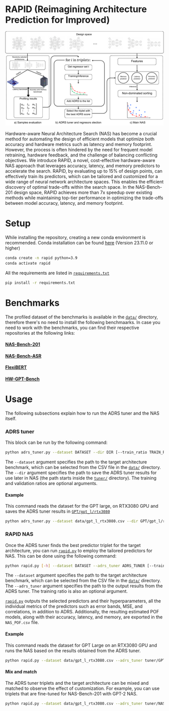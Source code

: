 # RAPID (Reimagining Architecture Prediction for Improved)

![alt text](RAPID.png)

Hardware-aware Neural Architecture Search (NAS) has become a crucial method for automating the design of efficient models that optimize both accuracy and hardware metrics such as latency and memory footprint.
However, the process is often hindered by the need for frequent model retraining, hardware feedback, and the challenge of balancing conflicting objectives. 
We introduce RAPID, a novel, cost-effective hardware-aware NAS approach that leverages accuracy, latency, and memory predictors to accelerate the search. 
RAPID, by evaluating up to 15\% of design points, can effectively train its predictors, which can be tailored and customized for a wide range of neural network architecture spaces.
This enables the efficient discovery of optimal trade-offs within the search space. 
In the NAS-Bench-201 design space, RAPID achieves more than 7x speedup over existing methods while maintaining top-tier performance in optimizing the trade-offs between model accuracy, latency, and memory footprint.


# Setup

While installing the repository, creating a new conda environment is recommended. Conda installation can be found [here](https://docs.anaconda.com/miniconda/) (Version 23.11.0 or higher)

```bash
conda create -n rapid python=3.9
conda activate rapid
```

All the requirements are listed in [`requirements.txt`](requirements.txt)
```bash
pip install -r requirements.txt
```

# Benchmarks
The profiled dataset of the benchmarks is available in the [`data/`](data/) directory, therefore there's no need to install the following benchmaarks. 
In case  you need to work with the benchmarks, you can find their respective repositories at the following links:
#### [NAS-Bench-201](https://github.com/D-X-Y/NAS-Bench-201)

#### [NAS-Bench-ASR](https://github.com/SamsungLabs/nb-asr)

#### [FlexiBERT](https://github.com/jha-lab/txf_design-space)

#### [HW-GPT-Bench](https://github.com/automl/HW-GPT-Bench)


# Usage
The following subsections explain how to run the ADRS tuner and the NAS itself.


### ADRS tuner
This block can be run by the following command:
```bash
python adrs_tuner.py --dataset DATASET --dir DIR [--train_ratio TRAIN_RATIO] [--val_ratio VAL_RATIO]
```

The `--dataset` argument specifies the path to the target architecture benchmark, which can be selected from the CSV file in the [`data/`](data/) directory. The `--dir` argument specifies the path to save the ADRS tuner results for use later in NAS (the path starts inside the [`tuner/`](tuner/) directory). The training and validation ratios are optional arguments.


#### Example 
This command reads the dataset for the GPT large, on RTX3080 GPU and saves the ADRS tuner results in [`GPT/gpt_l/rtx3080`](GPT/gpt_l/rtx3080)
```bash
python adrs_tuner.py --dataset data/gpt_l_rtx3080.csv --dir GPT/gpt_l/rtx3080 --train_ratio 0.1 --val_ratio 0.1
```

### RAPID NAS
Once the ADRS tuner finds the best predictor triplet for the target architecture, you can run [`rapid.py`](rapid.py) to employ the tailored predictors for NAS. This can be done using the following command:

```bash
python rapid.py [-h] --dataset DATASET --adrs_tuner ADRS_TUNER [--train_ratio TRAIN_RATIO]
```

The `--dataset` argument specifies the path to the target architecture benchmark, which can be selected from the CSV file in the [`data/`](data/) directory. The `--adrs_tuner` argument specifies the path to the output results from the ADRS tuner. The training ratio is also an optional argument.

[`rapid.py`](rapid.py) outputs the selected predictors and their hyperparameters, all the individual metrics of the predictors such as error bands, MSE, and correlations, in addition to ADRS. Additionally, the resulting estimated POF models, along with their accuracy, latency, and memory, are exported in the `NAS_POF.csv` file.


#### Example 
This command reads the dataset for GPT Large on an RTX3080 GPU and runs the NAS based on the results obtained from the ADRS tuner.


```bash
python rapid.py --dataset data/gpt_l_rtx3080.csv --adrs_tuner tuner/GPT/gpt_l/rtx3080/adrs --train_ratio 0.1 
```


#### Mix and match
The ADRS tuner triplets and the target architecture can be mixed and matched to observe the effect of customization. For example, you can use triplets that are fine-tuned for NAS-Bench-201 with GPT-2 NAS.

```bash
python rapid.py --dataset data/gpt_l_rtx3080.csv --adrs_tuner tuner/NASBench201/adrs --train_ratio 0.1 
```


